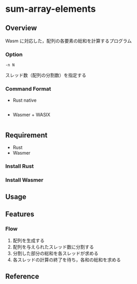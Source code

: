 # sum-array-elements

## Overview
Wasm に対応した，配列の各要素の総和を計算するプログラム

### Option
```
-n N
```
スレッド数（配列の分割数）を指定する

### Command Format
+ Rust native
```

```
+ Wasmer + WASIX
```

```

## Requirement
+ Rust
+ Wasmer

### Install Rust
### Install Wasmer

## Usage

## Features
### Flow
1. 配列を生成する
2. 配列を与えられたスレッド数に分割する
3. 分割した部分の総和を各スレッドが求める
4. 各スレッドの計算の終了を待ち，各和の総和を求める

## Reference


